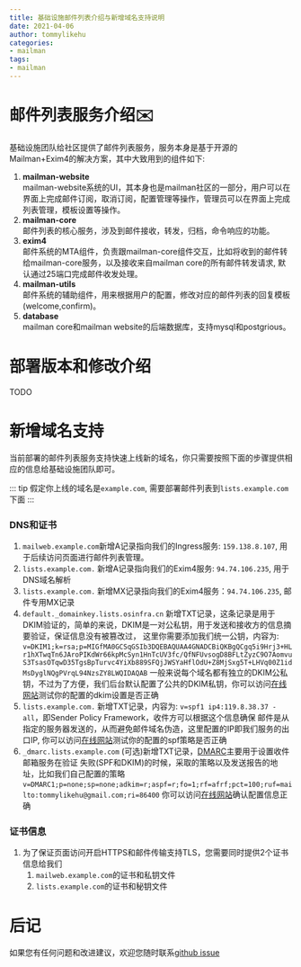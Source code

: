 ```yaml
---
title: 基础设施邮件列表介绍与新增域名支持说明
date: 2021-04-06
author: tommylikehu
categories:
- mailman
tags:
- mailman
---
```

# 邮件列表服务介绍✉️
基础设施团队给社区提供了邮件列表服务，服务本身是基于开源的Mailman+Exim4的解决方案，其中大致用到的组件如下:
1. **mailman-website**  
mailman-website系统的UI，其本身也是mailman社区的一部分，用户可以在界面上完成邮件订阅，取消订阅，配置管理等操作，管理员可以在界面上完成列表管理，模板设置等操作。
2. **mailman-core**  
邮件列表的核心服务，涉及到邮件接收，转发，归档，命令响应的功能。
3. **exim4**  
邮件系统的MTA组件，负责跟mailman-core组件交互，比如将收到的邮件转给mailman-core服务，以及接收来自mailman core的所有邮件转发请求, 默认通过25端口完成邮件收发处理。
4. **mailman-utils**  
邮件系统的辅助组件，用来根据用户的配置，修改对应的邮件列表的回复模板(welcome,confirm)。
5. **database**  
mailman core和mailman website的后端数据库，支持mysql和postgrious。

# 部署版本和修改介绍
TODO
# 新增域名支持
当前部署的邮件列表服务支持快速上线新的域名，你只需要按照下面的步骤提供相应的信息给基础设施团队即可。

::: tip
假定你上线的域名是`example.com`, 需要部署邮件列表到`lists.example.com`下面
:::

### DNS和证书
1. `mailweb.example.com`新增A记录指向我们的Ingress服务: `159.138.8.107`, 用于后续访问页面进行邮件列表管理。
2. `lists.example.com.` 新增A记录指向我们的Exim4服务: `94.74.106.235`, 用于DNS域名解析
3. `lists.example.com.` 新增MX记录指向我们的Exim4服务：`94.74.106.235`, 邮件专用MX记录
4. `default._domainkey.lists.osinfra.cn` 新增TXT记录，这条记录是用于DKIM验证的，简单的来说，DKIM是一对公私钥，用于发送和接收方的信息摘要验证，保证信息没有被篡改过，
   这里你需要添加我们统一公钥，内容为: `v=DKIM1;k=rsa;p=MIGfMA0GCSqGSIb3DQEBAQUAA4GNADCBiQKBgQCgq5i9Hrj3+HLr1hXTwqTn6JAroPIKdWr66kpMcSyn1HnTcUV3fc/QfNFUvsogD8BFLtZyzC9O7AomvuS3TsasOTqwD35TgsBpTurvc4YiXb889SFQjJWSYaHflOdU+Z8MjSxg5T+LHVq00Z1idMsDyglNQgPVrqL94NzsZY8LWQIDAQAB`
   一般来说每个域名都有独立的DKIM公私钥，不过为了方便，我们后台默认配置了公共的DKIM私钥，你可以访问[在线网站](https://www.dmarcanalyzer.com/dkim/dkim-check/)测试你的配置的dkim设置是否正确
5. `lists.example.com.` 新增TXT记录，内容为: `v=spf1 ip4:119.8.38.37 -all`，即Sender Policy Framework，收件方可以根据这个信息确保
   邮件是从指定的服务器发送的，从而避免邮件域名伪造，这里配置的IP即我们服务的出口IP, 你可以访问[在线网站](https://www.dmarcanalyzer.com/spf/checker/)测试你的配置的spf策略是否正确
6. `_dmarc.lists.example.com` (可选)新增TXT记录，[DMARC](https://en.wikipedia.org/wiki/DMARC)主要用于设置收件邮箱服务在验证
   失败(SPF和DKIM)的时候，采取的策略以及发送报告的地址，比如我们自己配置的策略`v=DMARC1;p=none;sp=none;adkim=r;aspf=r;fo=1;rf=afrf;pct=100;ruf=mailto:tommylikehu@gmail.com;ri=86400`
   你可以访问[在线网站](https://www.dmarcanalyzer.com/dmarc/dmarc-record-check/)确认配置信息正确
### 证书信息
1. 为了保证页面访问开启HTTPS和邮件传输支持TLS，您需要同时提供2个证书信息给我们
    1. `mailweb.example.com`的证书和私钥文件
    2. `lists.example.com`的证书和秘钥文件

# 后记
如果您有任何问题和改进建议，欢迎您随时联系[github issue](https://github.com/opensourceways/infra-landscape/issues)
